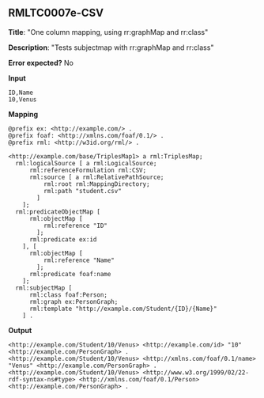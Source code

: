 ## RMLTC0007e-CSV

**Title**: "One column mapping, using rr:graphMap and rr:class"

**Description**: "Tests subjectmap with rr:graphMap and rr:class"

**Error expected?** No

**Input**
```
ID,Name
10,Venus

```

**Mapping**
```
@prefix ex: <http://example.com/> .
@prefix foaf: <http://xmlns.com/foaf/0.1/> .
@prefix rml: <http://w3id.org/rml/> .

<http://example.com/base/TriplesMap1> a rml:TriplesMap;
  rml:logicalSource [ a rml:LogicalSource;
      rml:referenceFormulation rml:CSV;
      rml:source [ a rml:RelativePathSource;
          rml:root rml:MappingDirectory;
          rml:path "student.csv"
        ]
    ];
  rml:predicateObjectMap [
      rml:objectMap [
          rml:reference "ID"
        ];
      rml:predicate ex:id
    ], [
      rml:objectMap [
          rml:reference "Name"
        ];
      rml:predicate foaf:name
    ];
  rml:subjectMap [
      rml:class foaf:Person;
      rml:graph ex:PersonGraph;
      rml:template "http://example.com/Student/{ID}/{Name}"
    ] .

```

**Output**
```
<http://example.com/Student/10/Venus> <http://example.com/id> "10" <http://example.com/PersonGraph> .
<http://example.com/Student/10/Venus> <http://xmlns.com/foaf/0.1/name> "Venus" <http://example.com/PersonGraph> .
<http://example.com/Student/10/Venus> <http://www.w3.org/1999/02/22-rdf-syntax-ns#type> <http://xmlns.com/foaf/0.1/Person> <http://example.com/PersonGraph> .


```

